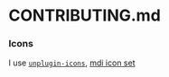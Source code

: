 # CONTRIBUTING.md

### Icons

I use [`unplugin-icons`](https://github.com/antfu/unplugin-icons), [mdi icon set](https://icones.js.org/collection/mdi)
